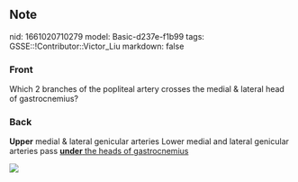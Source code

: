 ## Note
nid: 1661020710279
model: Basic-d237e-f1b99
tags: GSSE::!Contributor::Victor_Liu
markdown: false

### Front
Which 2 branches of the popliteal artery crosses the medial & lateral head of gastrocnemius?

### Back
<b>Upper</b> medial & lateral genicular arteries Lower medial and
lateral genicular arteries pass <u><b>under</b> the heads of
gastrocnemius</u>
<div><img src=
"paste-c517b04a4de43b55716165afd9bbc23a5010adb5.jpg"></div>
